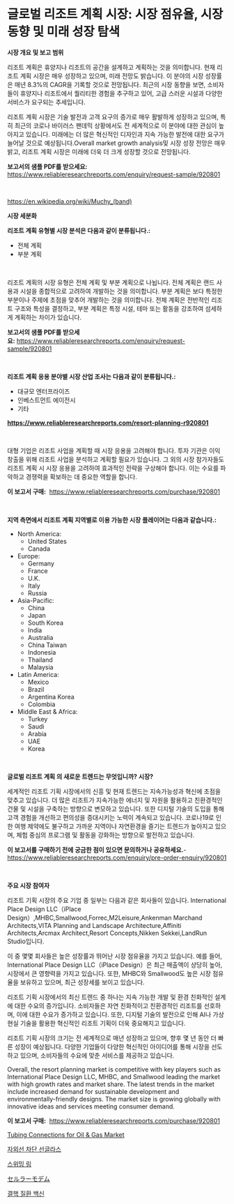 <p><h1>글로벌 리조트 계획 시장: 시장 점유율, 시장 동향 및 미래 성장 탐색</h1></p><p><strong>시장 개요 및 보고 범위</strong></p>
<p><p>리조트 계획은 휴양지나 리조트의 공간을 설계하고 계획하는 것을 의미합니다. 현재 리조트 계획 시장은 매우 성장하고 있으며, 미래 전망도 밝습니다. 이 분야의 시장 성장률은 매년 8.3%의 CAGR을 기록할 것으로 전망됩니다. 최근의 시장 동향을 보면, 소비자들이 휴양지나 리조트에서 퀄리티한 경험을 추구하고 있어, 고급 스러운 시설과 다양한 서비스가 요구되는 추세입니다. </p><p>리조트 계획 시장은 기술 발전과 고객 요구의 증가로 매우 활발하게 성장하고 있으며, 특히 최근의 코로나 바이러스 팬데믹 상황에서도 전 세계적으로 이 분야에 대한 관심이 높아지고 있습니다. 미래에는 더 많은 혁신적인 디자인과 지속 가능한 발전에 대한 요구가 늘어날 것으로 예상됩니다.Overall market growth analysis및 시장 성장 전망은 매우 밝고, 리조트 계획 시장은 미래에 더욱 더 크게 성장할 것으로 전망됩니다.</p></p>
<p><strong>보고서의 샘플 PDF를 받으세요:</strong> <a href="https://www.reliableresearchreports.com/enquiry/request-sample/920801">https://www.reliableresearchreports.com/enquiry/request-sample/920801</a></p>
<p>&nbsp;</p>
<p><a href="https://en.wikipedia.org/wiki/Muchy_(band)">https://en.wikipedia.org/wiki/Muchy_(band)</a></p>
<p><strong>시장 세분화</strong></p>
<p><strong>리조트 계획 유형별 시장 분석은 다음과 같이 분류됩니다.:</strong></p>
<p><ul><li>전체 계획</li><li>부분 계획</li></ul></p>
<p>&nbsp;</p>
<p><p>리조트 계획의 시장 유형은 전체 계획 및 부분 계획으로 나뉩니다. 전체 계획은 랜드 사용과 시설을 종합적으로 고려하여 개발하는 것을 의미합니다. 부분 계획은 보다 특정한 부분이나 주제에 초점을 맞추어 개발하는 것을 의미합니다. 전체 계획은 전반적인 리조트 구조와 특성을 결정하고, 부분 계획은 특정 시설, 테마 또는 활동을 강조하여 섬세하게 계획하는 차이가 있습니다.</p></p>
<p><strong>보고서의 샘플 PDF를 받으세요:</strong>&nbsp;<a href="https://www.reliableresearchreports.com/enquiry/request-sample/920801">https://www.reliableresearchreports.com/enquiry/request-sample/920801</a></p>
<p>&nbsp;</p>
<p><strong> 리조트 계획 응용 분야별 시장 산업 조사는 다음과 같이 분류됩니다.:</strong></p>
<p><ul><li>대규모 엔터프라이즈</li><li>인베스트먼트 에이전시</li><li>기타</li></ul></p>
<p><strong><a href="https://www.reliableresearchreports.com/resort-planning-r920801">https://www.reliableresearchreports.com/resort-planning-r920801</a></strong></p>
<p>&nbsp;</p>
<p><p>대형 기업은 리조트 사업을 계획할 때 시장 응용을 고려해야 합니다. 투자 기관은 이익 창출을 위해 리조트 사업을 분석하고 계획할 필요가 있습니다. 그 외의 시장 참가자들도 리조트 계획 시 시장 응용을 고려하여 효과적인 전략을 구상해야 합니다. 이는 수요를 파악하고 경쟁력을 확보하는 데 중요한 역할을 합니다.</p></p>
<p><strong>이 보고서 구매:</strong>&nbsp; <a href="https://www.reliableresearchreports.com/purchase/920801">https://www.reliableresearchreports.com/purchase/920801</a></p>
<p>&nbsp;</p>
<p><strong>지역 측면에서 리조트 계획 지역별로 이용 가능한 시장 플레이어는 다음과 같습니다.:</strong></p>
<p><ul>
    <li>
        North America:
        <ul>
            <li>United States</li>
            <li>Canada</li>
        </ul>
    </li>
    <li>
        Europe:
        <ul>
            <li>Germany</li>
            <li>France</li>
            <li>U.K.</li>
            <li>Italy</li>
            <li>Russia</li>
        </ul>
    </li>
    <li>
        Asia-Pacific:
        <ul>
            <li>China</li>
            <li>Japan</li>
            <li>South Korea</li>
            <li>India</li>
            <li>Australia</li>
            <li>China Taiwan</li>
            <li>Indonesia</li>
            <li>Thailand</li>
            <li>Malaysia</li>
        </ul>
    </li>
    <li>
        Latin America:
        <ul>
            <li>Mexico</li>
            <li>Brazil</li>
            <li>Argentina Korea</li>
            <li>Colombia</li>
        </ul>
    </li>
    <li>
        Middle East & Africa:
        <ul>
            <li>Turkey</li>
            <li>Saudi</li>
            <li>Arabia</li>
            <li>UAE</li>
            <li>Korea</li>
        </ul>
    </li>
    </ul></p>
<p>&nbsp;</p>
<p><strong>글로벌 리조트 계획 의 새로운 트렌드는 무엇입니까? 시장?</strong></p>
<p><p>세계적인 리조트 기획 시장에서의 신흥 및 현재 트렌드는 지속가능성과 혁신에 초점을 맞추고 있습니다. 더 많은 리조트가 지속가능한 에너지 및 자원을 활용하고 친환경적인 건물 및 시설을 구축하는 방향으로 변모하고 있습니다. 또한 디지털 기술의 도입을 통해 고객 경험을 개선하고 편의성을 증대시키는 노력이 계속되고 있습니다. 코로나19로 인한 여행 제약에도 불구하고 가까운 지역이나 자연환경을 즐기는 트렌드가 높아지고 있으며, 체험 중심의 프로그램 및 활동을 강화하는 방향으로 발전하고 있습니다.</p></p>
<p><strong>이 보고서를 구매하기 전에 궁금한 점이 있으면 문의하거나 공유하세요.</strong>- <a href="https://www.reliableresearchreports.com/enquiry/pre-order-enquiry/920801">https://www.reliableresearchreports.com/enquiry/pre-order-enquiry/920801</a></p>
<p>&nbsp;</p>
<p><strong>주요 시장 참여자</strong></p>
<p><p>리조트 기획 시장의 주요 기업 중 일부는 다음과 같은 회사들이 있습니다. International Place Design LLC（iPlace Design）,MHBC,Smallwood,Forrec,M2Leisure,Ankenman Marchand Architects,VITA Planning and Landscape Architecture,Affiniti Architects,Arcmax Architect,Resort Concepts,Nikken Sekkei,LandRun Studio입니다.</p><p>이 중 몇몇 회사들은 높은 성장률과 뛰어난 시장 점유율을 가지고 있습니다. 예를 들어, International Place Design LLC（iPlace Design）은 최근 매출액이 상당히 높아, 시장에서 큰 영향력을 가지고 있습니다. 또한, MHBC와 Smallwood도 높은 시장 점유율을 보유하고 있으며, 최근 성장세를 보이고 있습니다.</p><p>리조트 기획 시장에서의 최신 트렌드 중 하나는 지속 가능한 개발 및 환경 친화적인 설계에 대한 수요의 증가입니다. 소비자들은 자연 친화적이고 친환경적인 리조트를 선호하며, 이에 대한 수요가 증가하고 있습니다. 또한, 디지털 기술의 발전으로 인해 AI나 가상 현실 기술을 활용한 혁신적인 리조트 기획이 더욱 중요해지고 있습니다.</p><p>리조트 기획 시장의 크기는 전 세계적으로 매년 성장하고 있으며, 향후 몇 년 동안 더 빠른 성장이 예상됩니다. 다양한 기업들이 다양한 혁신적인 아이디어를 통해 시장을 선도하고 있으며, 소비자들의 수요에 맞춘 서비스를 제공하고 있습니다. </p><p>Overall, the resort planning market is competitive with key players such as International Place Design LLC, MHBC, and Smallwood leading the market with high growth rates and market share. The latest trends in the market include increased demand for sustainable development and environmentally-friendly designs. The market size is growing globally with innovative ideas and services meeting consumer demand.</p></p>
<p><strong>이 보고서 구매:</strong>&nbsp;&nbsp;<a href="https://www.reliableresearchreports.com/purchase/920801">https://www.reliableresearchreports.com/purchase/920801</a></p>
<p><p><a href="https://github.com/lnamivez37/Market-Research-Report-List-1/blob/main/tubing-connections-for-oil-gas-market.md">Tubing Connections for Oil & Gas Market</a></p><p><a href="https://medium.com/@conradkirrlin76575/2024%EB%85%84%EB%B6%80%ED%84%B0-2031%EB%85%84%EA%B9%8C%EC%A7%80-%EC%98%88%EC%B8%A1%EB%90%9C-uv-%EB%B3%B4%ED%98%B8-%EC%84%A0%EA%B8%80%EB%9D%BC%EC%8A%A4-%EC%8B%9C%EC%9E%A5-%EC%97%AD%ED%95%99-%EB%B0%8F-%EC%84%B1%EC%9E%A5-%EB%8F%99%EB%A0%A5%EC%9D%84-%EB%B6%84%EC%84%9D%ED%95%A9%EB%8B%88%EB%8B%A4-98a25c912053">자외선 차단 선글라스</a></p><p><a href="https://github.com/Nicolasrown5/Market-Research-Report-List-2/blob/main/514406257663.md">스위밍 링</a></p><p><a href="https://github.com/TerrellConn/Market-Research-Report-List-2/blob/main/651435245403.md">セルラーモデム</a></p><p><a href="https://medium.com/@uisoxxuy65/%EA%B2%B0%ED%95%B5-%EB%B0%B1%EC%8B%A0-%EC%8B%9C%EC%9E%A5-%EB%8F%99%ED%96%A5-%EC%8B%9C%EC%9E%A5-%EC%84%B8%EB%B6%84%ED%99%94%EC%9D%98-%EC%83%81%EC%84%B8%ED%95%9C-%EC%97%B0%EA%B5%AC-%EB%B0%8F-%EC%8B%A0%ED%9D%A5-%ED%8A%B8%EB%A0%8C%EB%93%9C%EC%9D%98-%EC%A4%91%EC%9A%94%EC%84%B1-%EB%B6%84%EC%84%9D-6f331d426719">결핵 질환 백신</a></p></p>